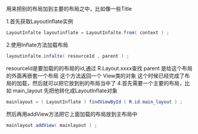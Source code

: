用来把别的布局加到主要的布局之中，比如像一些Title

1.首先获取LayoutInflate实例
```java
LayoutInfalte layoutinflate = LayoutInfalte.from( context ) ;
```
2.使用Inflate方法加载布局
```java
layoutinfalte.infalte( resourceId , parent ) ;
```
resourceId是要加载的的布局的id,通过 R.Layout.xxxx查找
parent 是给这个布局的外面再嵌套一个布局
这个方法返回一个 View类的对象
这个时候已经完成了布局的加载，然后就可以把它放到别的布局当中了
4.首先需要一个主要的布局，比如 main_layout
先把他转化成LayoutInflate对象
```java
mainlayout = ( LayoutInflate ) findViewById ( R.id.main_layout ) ;
```
然后再用addView方法把它上面加载的布局放到主布局中
```java
mainlayout.addView( mainlayout ) ;
```

